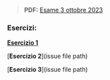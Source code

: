 > **PDF:** [Esame 3 ottobre 2023](/Esami/2023/esameOttobre_conSol.pdf)

### Esercizi:

[**Esercizio 1**](/../../issues/13)

[**Esercizio 2**](issue file path)

[**Esercizio 3**](issue file path)
